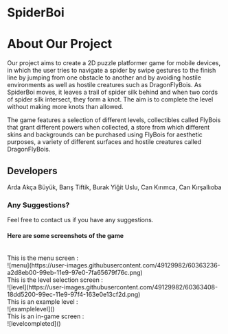 # SpiderBoi

# About Our Project
Our project aims to create a 2D puzzle platformer game for mobile devices, in which the user tries to navigate a spider by swipe gestures to the finish line by jumping from one obstacle to another and by avoiding hostile environments as well as hostile creatures such as DragonFlyBois. As SpiderBoi moves, it leaves a trail of spider silk behind and when two cords of spider silk intersect, they form a knot. The aim is to complete the level without making more knots than allowed.

The game features a selection of different levels, collectibles called FlyBois that grant different powers when collected, a store from which different skins and backgrounds can be purchased using FlyBois for aesthetic purposes, a variety of different surfaces and hostile creatures called DragonFlyBois.

## Developers
Arda Akça Büyük, Barış Tiftik, Burak Yiğit Uslu, Can Kırımca, Can Kırşallıoba

### Any Suggestions?
Feel free to contact us if you have any suggestions.

#### Here are some screenshots of the game
</br>
This is the menu screen : 
</br>
![menu](https://user-images.githubusercontent.com/49129982/60363236-a2d8eb00-99eb-11e9-97e0-7fa65679f76c.png)
</br>
This is the level selection screen : 
</br>
![level](https://user-images.githubusercontent.com/49129982/60363408-18dd5200-99ec-11e9-97f4-163e0e13cf2d.png)
</br>
This is an example level :
</br>
![examplelevel]()
</br>
This is an in-game screen : 
</br>
![levelcompleted]()
